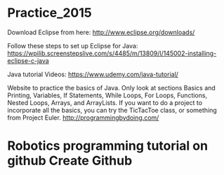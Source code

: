 Practice_2015
=============

Download Eclipse from here: http://www.eclipse.org/downloads/

Follow these steps to set up Eclipse for Java: https://wpilib.screenstepslive.com/s/4485/m/13809/l/145002-installing-eclipse-c-java

Java tutorial Videos:
https://www.udemy.com/java-tutorial/


Website to practice the basics of Java. Only look at sections Basics and Printing, Variables, If Statements, While Loops, For Loops, Functions, Nested Loops, Arrays, and ArrayLists. If you want to do a project to incorporate all the basics, you can try the TicTacToe class, or something from Project Euler. 
http://programmingbydoing.com/

Robotics programming tutorial on github
Create Github
=============

